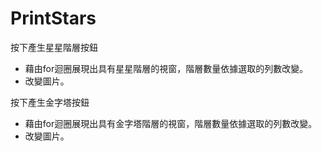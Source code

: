 # PrintStars

按下產生星星階層按鈕
* 藉由for迴圈展現出具有星星階層的視窗，階層數量依據選取的列數改變。
* 改變圖片。

按下產生金字塔按鈕
* 藉由for迴圈展現出具有金字塔階層的視窗，階層數量依據選取的列數改變。
* 改變圖片。
